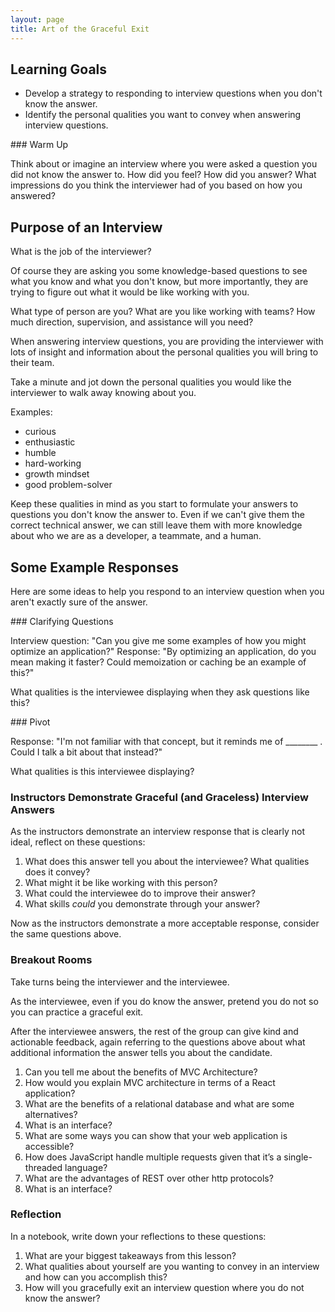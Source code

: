 ```yaml
---
layout: page
title: Art of the Graceful Exit
---
```


## Learning Goals

- Develop a strategy to responding to interview questions when you don't know the answer.
- Identify the personal qualities you want to convey when answering interview questions.

<section class="call-to-action">
### Warm Up

Think about or imagine an interview where you were asked a question you did not know the answer to. How did you feel? How did you answer? What impressions do you think the interviewer had of you based on how you answered? 

</section>

## Purpose of an Interview

What is the job of the interviewer?

Of course they are asking you some knowledge-based questions to see what you know and what you don't know, but more importantly, they are trying to figure out what it would be like working with you.

What type of person are you? What are you like working with teams? How much direction, supervision, and assistance will you need? 

When answering interview questions, you are providing the interviewer with lots of insight and information about the personal qualities you will bring to their team.

<section class="call-to-action">

Take a minute and jot down the personal qualities you would like the interviewer to walk away knowing about you.

Examples:
- curious
- enthusiastic
- humble
- hard-working
- growth mindset
- good problem-solver

Keep these qualities in mind as you start to formulate your answers to questions you don't know the answer to. Even if we can't give them the correct technical answer, we can still leave them with more knowledge about who we are as a developer, a teammate, and a human.

</section>

## Some Example Responses 
Here are some ideas to help you respond to an interview question when you aren't exactly sure of the answer.

<section class="dropdown">
### Clarifying Questions

Interview question: "Can you give me some examples of how you might optimize an application?"
Response: "By optimizing an application, do you mean making it faster? Could memoization or caching be an example of this?"

What qualities is the interviewee displaying when they ask questions like this? 
</section>

<section class="dropdown">
### Pivot
  
Response: "I'm not familiar with that concept, but it reminds me of ________ . Could I talk a bit about that instead?"
  
What qualities is this interviewee displaying?
</section>

### Instructors Demonstrate Graceful (and Graceless) Interview Answers

As the instructors demonstrate an interview response that is clearly not ideal, reflect on these questions:
1. What does this answer tell you about the interviewee? What qualities does it convey?
1. What might it be like working with this person? 
1. What could the interviewee do to improve their answer?
1. What skills _could_ you demonstrate through your answer?

Now as the instructors demonstrate a more acceptable response, consider the same questions above.


### Breakout Rooms

Take turns being the interviewer and the interviewee. 

As the interviewee, even if you do know the answer, pretend you do not so you can practice a graceful exit.

After the interviewee answers, the rest of the group can give kind and actionable feedback, again referring to the questions above about what additional information the answer tells you about the candidate.

<section class="call-to-action">

  1. Can you tell me about the benefits of MVC Architecture?
  2. How would you explain MVC architecture in terms of a React application? 
  3. What are the benefits of a relational database and what are some alternatives?
  4. What is an interface?
  1. What are some ways you can show that your web application is accessible? 
  2. How does JavaScript handle multiple requests given that it’s a single-threaded language? 
  3. What are the advantages of REST over other http protocols? 
  4. What is an interface?

</section>


### Reflection

In a notebook, write down your reflections to these questions:
1. What are your biggest takeaways from this lesson?
1. What qualities about yourself are you wanting to convey in an interview and how can you accomplish this?
1. How will you gracefully exit an interview question where you do not know the answer? 